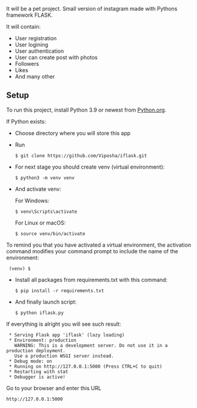 It will be a pet project.
Small version of instagram made with Pythons framework FLASK.

It will contain:
- User registration
- User logining
- User authentication
- User can create post with photos
- Followers
- Likes
- And many other


## Setup
To run this project, install Python 3.9 or newest from [Python.org](https://www.python.org/downloads/).

If Python exists:

* Choose directory where you will store this app
* Run
    ```
    $ git clone https://github.com/Viposha/iflask.git
    ```
* For next stage you should create venv (virtual environment):
    ```
    $ python3 -m venv venv
    ```
* And activate venv:

    For Windows:
    ```
    $ venv\Scripts\activate
    ```
    
    For Linux or macOS:
    ```
    $ source venv/bin/activate
    ```
    
To remind you that you have activated a virtual environment, the activation command 
modifies your command prompt to include the name of the environment:

   ```
    (venv) $
   ```  

* Install all packages from requirements.txt with this command:
    ```
    $ pip install -r requirements.txt
    ```
* And finally launch script:
    ```
    $ python iflask.py
    ```
If everything is alright you will see such result:
```
 * Serving Flask app 'iflask' (lazy loading)
 * Environment: production                                                         
   WARNING: This is a development server. Do not use it in a production deployment.
   Use a production WSGI server instead.                                           
 * Debug mode: on                                                                  
 * Running on http://127.0.0.1:5000 (Press CTRL+C to quit)
 * Restarting with stat                                   
 * Debugger is active!
```
Go to your browser and enter this URL
```
http://127.0.0.1:5000 
```
